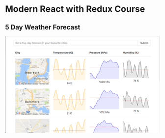 # Modern React with Redux Course

## 5 Day Weather Forecast

![Alt text](/weather-forecast.png "Weather Forecast App")
